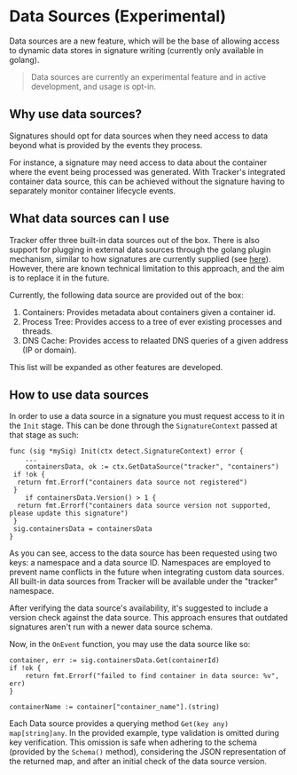 # Data Sources (Experimental)

Data sources are a new feature, which will be the base of allowing access to
dynamic data stores in signature writing (currently only available in golang).

> Data sources are currently an experimental feature and in active development,
> and usage is opt-in.

## Why use data sources?

Signatures should opt for data sources when they need access to data beyond what
is provided by the events they process.

For instance, a signature may need access to data about the container where the
event being processed was generated. With Tracker's integrated container data
source, this can be achieved without the signature having to separately monitor
container lifecycle events.

## What data sources can I use

Tracker offer three built-in data sources out of the box.
There is also support for plugging in external data sources through the golang 
plugin mechanism, similar to how signatures are currently supplied (see [here](../../events/custom/golang.md)). 
However, there are known technical limitation to this approach, and the aim is to replace it
in the future.

Currently, the following data source are provided out of the box:

1. Containers: Provides metadata about containers given a container id.
1. Process Tree: Provides access to a tree of ever existing processes and threads.
1. DNS Cache: Provides access to relaated DNS queries of a given address (IP or domain).

This list will be expanded as other features are developed.

## How to use data sources

In order to use a data source in a signature you must request access to it in
the `Init` stage. This can be done through the `SignatureContext` passed at that
stage as such:

```golang
func (sig *mySig) Init(ctx detect.SignatureContext) error {
    ...
    containersData, ok := ctx.GetDataSource("tracker", "containers")
 if !ok {
  return fmt.Errorf("containers data source not registered")
 }
    if containersData.Version() > 1 {
  return fmt.Errorf("containers data source version not supported, please update this signature")
 }
 sig.containersData = containersData
}
```

As you can see, access to the data source has been requested using two keys: a
namespace and a data source ID. Namespaces are employed to prevent name
conflicts in the future when integrating custom data sources. All built-in data
sources from Tracker will be available under the "tracker" namespace.

After verifying the data source's availability, it's suggested to include a
version check against the data source. This approach ensures that outdated
signatures aren't run with a newer data source schema.

Now, in the `OnEvent` function, you may use the data source like so:

```golang
container, err := sig.containersData.Get(containerId)
if !ok {
    return fmt.Errorf("failed to find container in data source: %v", err)
}

containerName := container["container_name"].(string)
```

Each Data source provides a querying method `Get(key any) map[string]any`. In
the provided example, type validation is omitted during key verification. This
omission is safe when adhering to the schema (provided by the `Schema()`
method), considering the JSON representation of the returned map, and after an
initial check of the data source version.
